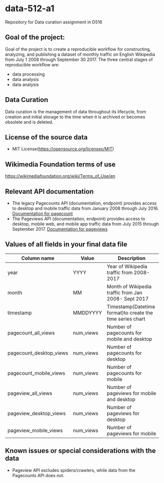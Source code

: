 # data-512-a1
Repository for Data curation assignment in D516
## Goal of the project:
Goal of the project is to create a reproducible workflow for constructing, analyzing, and publishing a dataset of monthly traffic on English Wikipedia from July 1 2008 through September 30 2017. The three central stages of reproducible workflow are: 
* data processing
* data analysis
* data analysis
## Data Curation
Data curation is the management of data throughout its lifecycle, from creation and initial storage to the time when it is archived or becomes obsolete and is deleted. 
## License of the source data
* MIT License(https://opensource.org/licenses/MIT)
## Wikimedia Foundation terms of use
https://wikimediafoundation.org/wiki/Terms_of_Use/en
## Relevant API documentation
* The legacy Pagecounts API (documentation, endpoint) provides access to desktop and mobile traffic data from January 2008 through July 2016. [Documentation for pagecount](https://wikitech.wikimedia.org/wiki/Analytics/AQS/Legacy_Pagecounts)
* The Pageviews API (documentation, endpoint) provides access to desktop, mobile web, and mobile app traffic data from July 2015 through September 2017. [Documentation for pageviews](https://wikitech.wikimedia.org/wiki/Analytics/AQS/Pageviews)
## Values of all fields in your final data file
Column name | Value | Description
--- | --- | ---
year | YYYY | Year of Wikipedia traffic from 2008-2017
month | MM | Month of Wikipedia traffic from Jan 2008- Sept 2017
timestamp | MMDDYYYY | Timestamp(Datetime format)to create the time series chart
pagecount_all_views | num_views | Number of pagecounts for mobile and desktop
pagecount_desktop_views | num_views | Number of pagecounts for desktop
pagecount_mobile_views | num_views | Number of pagecounts for mobile
pageview_all_views | num_views | Number of pageviews for mobile and desktop
pageview_desktop_views | num_views | Number of pageviews for desktop
pageview_mobile_views | num_views | Number of pageviews for mobile

## Known issues or special considerations with the data 
* Pageview API excludes spiders/crawlers, while data from the Pagecounts API does not.
